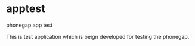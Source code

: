 apptest
=======

phonegap app test

This is test application which is beign developed for testing the phonegap.
